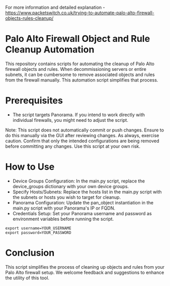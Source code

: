 For more information and detailed explanation - https://www.packetswitch.co.uk/trying-to-automate-palo-alto-firewall-objects-rules-cleanup/

# Palo Alto Firewall Object and Rule Cleanup Automation

This repository contains scripts for automating the cleanup of Palo Alto firewall objects and rules. When decommissioning servers or entire subnets, it can be cumbersome to remove associated objects and rules from the firewall manually. This automation script simplifies that process.

# Prerequisites
- The script targets Panorama. If you intend to work directly with individual firewalls, you might need to adjust the script.

Note: This script does not automatically commit or push changes. Ensure to do this manually via the GUI after reviewing changes.
As always, exercise caution. Confirm that only the intended configurations are being removed before committing any changes. Use this script at your own risk.

# How to Use
- Device Groups Configuration: In the main.py script, replace the device_groups dictionary with your own device groups.
- Specify Hosts/Subnets: Replace the hosts list in the main.py script with the subnets or hosts you wish to target for cleanup.
- Panorama Configuration: Update the pan_object instantiation in the main.py script with your Panorama's IP or FQDN.
- Credentials Setup: Set your Panorama username and password as environment variables before running the script.

```
export username=YOUR_USERNAME
export password=YOUR_PASSWORD
```


# Conclusion
This script simplifies the process of cleaning up objects and rules from your Palo Alto firewall setup. We welcome feedback and suggestions to enhance the utility of this tool.
